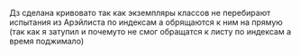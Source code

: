 Дз сделана кривовато так как экземпляры классов не перебирают испытания из Арэйлиста по индексам а обрящаются к ним на прямую (так как я затупил и почемуто не смог обращатся к листу по индексам а время поджимало)
